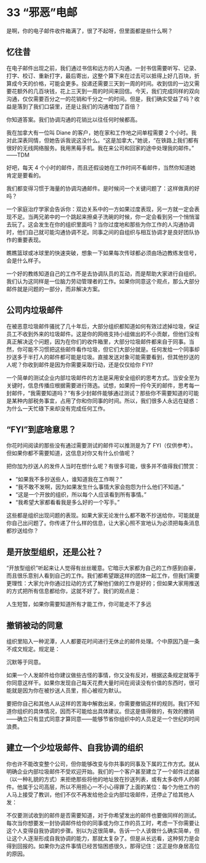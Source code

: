 # 33 “邪恶”电邮

是啊，你的电子邮件收件箱满了，很了不起呀，但里面都是些什么啊？

## 忆往昔

在电子邮件出现之前，我们通过书信和远方的人沟通。一封书信需要听写、记录、打字、校订、重新打字，最后寄出，这整个算下来在过去可以抵得上好几百块，折算成今天的价格，可能会更多。投递还需要三天到一周的时间。收到信的一边又需要花额外的几百块钱，花上三天到一周的时间来回信。今天，我们完成同样的双向沟通，仅仅需要百分之一的花销和千分之一的时间。但是，我们确实受益了吗？收益是落到了我们口袋里，还是让我们的沟通增加了百倍？

你知道答案。我们协调沟通的花销比以往任何时候都高。

我在加拿大有一位叫 Diane 的客户，她在家和工作地之间单程需要 2 个小时。我对此深表同情，但她告诉我说这没什么。“这是加拿大，”她说，“在铁路上我们都有很好的无线网络服务。我用黑莓手机。我在来公司和回家的途中处理我的邮件。”  
——TDM

好吧，每天 4 个小时的邮件，而且还假设她在工作时间不看邮件，当然你知道她肯定是要看的。

我们都变得习惯于海量的协调沟通邮件。是时候问一个关键问题了：这样做真的好吗？

一个家庭治疗学家会告诉你：双边关系中的一方如果过度表现，另一方就一定会表现不足。当两兄弟中的一个跳起来擦桌子洗碗的时候，你一定会看到另一个悄悄溜去玩了。这会发生在你的组织里面吗？当你过度地和那些为你工作的人沟通协调时，他们自己就可能沟通协调不足。同事之间的自组织与相互协调才是良好团队协作的重要表现。

瞧瞧篮球或冰球里的快速突破，想象一下如果每次传球都必须由场边教练发信号，会是什么样子。

一个好的教练知道自己的工作不是去协调队员的互动，而是帮助大家进行自组织。我们认为这同样是一位脑力劳动管理者的工作。如果你同意这个观点，那么大部分邮件就是问题的一部分，而非解决方案。

## 公司内垃圾邮件

在被恶意垃圾邮件骚扰了几十年后，大部分组织都知道如何有效过滤掉垃圾，保证员工不收到外来的垃圾邮件。这是你的网络支持小组做出的不小贡献，但他们没有真正解决这个问题，因为在你们的收件箱里，大部分垃圾邮件都来自于同事。当然，你可能不习惯把这些邮件看作垃圾，但它们大部分就是。任何发给一个同事却抄送多于半打人的邮件都可能是垃圾。直接发送对象可能需要看到，但其他抄送的人呢？你收到邮件是因为你需要采取行动，还是仅仅给你 FYI?

一个简单的测试企业内部垃圾邮件的方法是采用安全组织的思考方式。当安全至为关键时，信息传播应根据需要进行筛选。试想，如果捋一捋今天的邮件，思考每一封邮件，“我需要知道吗？”有多少封邮件能够通过测试？那些你不需要知道的可能是某种内部税务事宜，占用了你和你同事的时间。所以，我们很多人永远在疑惑：为什么一天忙碌下来却没有完成任何工作。

## “FYI”到底啥意思？

你花时间阅读的那些没有通过需要测试的邮件可以推测是为了 FYI（仅供参考）。但如果你都不需要知道，这信息对你又有什么价值呢？

把你加为抄送人的发件人当时在想什么呢？有很多可能，很多并不值得我们赞赏：

- “如果我不多抄送些人，谁知道我在工作啊？”
- “我不敢不发啊，因为如果发生什么事情大家会抱怨为什么他们不知道。”
- “这是一个开放的组织，所以每个人应该看到所有事情。”
- “我希望大家都看看我是多么好的一个写手。”

这些都是组织出现问题的表现。如果大家无论发什么都不敢不抄送给你，可能就是你自己出问题了。你传递了什么样的信息，让大家心照不宣地认为必须把每条消息都抄送给你？

## 是开放型组织，还是公社？

“开放型组织”听起来让人觉得有丝丝暖意。它暗示大家都为自己的工作感到自豪，而且很乐意别人看到自己的工作。我们都希望跟这样的团体一起工作，但我们需要更理性：大家允许你通过拉动的方式了解他们做的工作是好的；但如果大家用推送的方式把所有信息都给你，这就不好了。我们的观点是：

人生短暂，如果你需要知道所有才能工作，你可能走不了多远

## 撤销被动的同意

组织里陷入一种泥潭，人人都要花时间进行无休止的邮件处理。个中原因乃是一条不成文规定。规定是：

沉默等于同意。

如果一个人发邮件给你建议做些古怪的事情，你又没有反对，根据这条规定就等于你同意这样干。如果你发现自己每天花费大量时间在阅读没有价值的东西时，很可能就是因为你在被抄送人员里，担心被视为默认。

要把你自己和其他人从这样的苦海中解救出来，你需要撤销这样的规则。我们不知道你组织的具体情况，因而不可能给出具体建议。但这是值得做的，有效的撤销——确立只有显式同意才算同意——能够节省你组织中的人员足足一个世纪的时间浪费。

## 建立一个少垃圾邮件、自我协调的组织

你也许不能改变整个公司，但你能够改变与你共事的同事及下属的工作方式。就从明确企业内部垃圾邮件不受欢迎开始。我们的一个客户甚至建立了一个邮件过滤器（以一种礼貌的方式）来拒绝那些将他的地址放在抄送列表，或有太多收件人的邮件。他属于公司高层，所以不用担心一不小心得罪了上面的某位：每个为他工作的人马上接受了教训，他们不仅不再发给他企业内部垃圾邮件，还停止了给其他人发：

不仅要测试收到的邮件是否需要知道，对于你希望发出的邮件也要做同样的测试。每次当你想要发一封协调邮件给你的同事或为你工作的员工时，考虑一下你需要让这个人变得自我协调的步骤。别以为这很简单。告诉一个人该做什么确实简单，但让这个人逐渐形成自我协调的能力，那就太复杂了。但是从长远看，这种努力是会得到回报的。如果你为这件事情已经苦恼困惑很久，那得记住：这正是你身居高位的原因。
